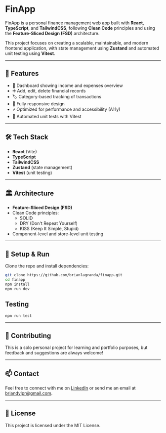 # FinApp

FinApp is a personal finance management web app built with **React**, **TypeScript**, and **TailwindCSS**, following **Clean Code** principles and using the **Feature-Sliced Design (FSD)** architecture.

This project focuses on creating a scalable, maintainable, and modern frontend application, with state management using **Zustand** and automated unit testing using **Vitest**.

---

## 🚀 Features

- 💸 Dashboard showing income and expenses overview
- ➕ Add, edit, delete financial records
- 🏷️ Category-based tracking of transactions
- 📱 Fully responsive design
- ⚡ Optimized for performance and accessibility (A11y)
- 🧪 Automated unit tests with Vitest

---

## 🛠 Tech Stack

- **React** (Vite)
- **TypeScript**
- **TailwindCSS**
- **Zustand** (state management)
- **Vitest** (unit testing)

---

## 🏛 Architecture

- **Feature-Sliced Design (FSD)**
- Clean Code principles:
  - SOLID
  - DRY (Don't Repeat Yourself)
  - KISS (Keep It Simple, Stupid)
- Component-level and store-level unit testing

---

## 🔧 Setup & Run

Clone the repo and install dependencies:

```bash
git clone https://github.com/brianlagranda/finapp.git
cd finapp
npm install
npm run dev
```

## Testing
```bash
npm run test
```

---

## 🤝 Contributing

This is a solo personal project for learning and portfolio purposes, but feedback and suggestions are always welcome!

---

## 📫 Contact

Feel free to connect with me on [LinkedIn](https://www.linkedin.com/in/dev-brianlagranda) or send me an email at briandvlpr@gmail.com.

---

## 📄 License

This project is licensed under the MIT License.
